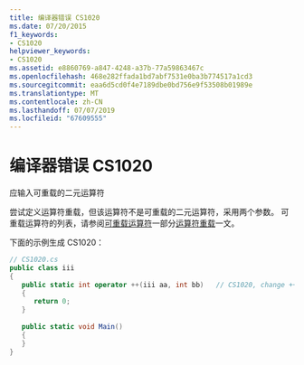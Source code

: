 ```yaml
---
title: 编译器错误 CS1020
ms.date: 07/20/2015
f1_keywords:
- CS1020
helpviewer_keywords:
- CS1020
ms.assetid: e8860769-a847-4248-a37b-77a59863467c
ms.openlocfilehash: 468e282ffada1bd7abf7531e0ba3b774517a1cd3
ms.sourcegitcommit: eaa6d5cd0f4e7189dbe0bd756e9f53508b01989e
ms.translationtype: MT
ms.contentlocale: zh-CN
ms.lasthandoff: 07/07/2019
ms.locfileid: "67609555"
---
```

# <a name="compiler-error-cs1020"></a>编译器错误 CS1020
应输入可重载的二元运算符  
  
 尝试定义运算符重载，但该运算符不是可重载的二元运算符，采用两个参数。 可重载运算符的列表，请参阅[可重载运算符](../../csharp/language-reference/operators/operator-overloading.md#overloadable-operators)一部分[运算符重载](../../csharp/language-reference/operators/operator-overloading.md)一文。
  
 下面的示例生成 CS1020：  
  
```csharp  
// CS1020.cs  
public class iii  
{  
   public static int operator ++(iii aa, int bb)   // CS1020, change ++ to +  
   {  
      return 0;  
   }  
  
   public static void Main()  
   {  
   }  
}  
```
